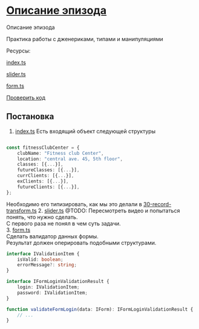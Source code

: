 # [Описание эпизода](https://campfire-school.com/courses/polnyy-kurs-po-typescript-react/episode/72)

Описание эпизода

Практика работы с дженериками, типами и манипуляциями

Ресурсы:

[index.ts](task/index.ts)

[slider.ts](task/slider.ts)

[form.ts](task/form.ts)

[Проверить код](https://github.com/yankovalenko94/TS_task_answers/tree/master/TS_step_9)

## Постановка

1.  [index.ts](task/index.ts)
Есть входящий объект следующей структуры  
```typescript

const fitnessClubCenter = {
	clubName: "Fitness club Center",
	location: "central ave. 45, 5th floor",
	classes: [{...}],
    futureClasses: [{...}],
    currClients: [{...}],
    exClients: [{...}],
    futureClients: [{...}],
};
```
Необходимо его типизировать, как мы это делали в [30-record-transform.ts](../150-utility-types/30-record-transform.ts)
2. [slider.ts](task/slider.ts)
@TODO: Пересмотреть видео и попытаться понять, что нужно сделать.   
С первого раза не понял в чем суть задачи.  
3. [form.ts](task/form.ts)  
Сделать валидатор данных формы.  
Результат должен оперировать подобными структурами.
```typescript
interface IValidationItem {
    isValid: boolean;
    errorMessage?: string;
}

interface IFormLoginValidationResult {
    login: IValidationItem;
    password: IValidationItem;
}

function validateFormLogin(data: IForm): IFormLoginValidationResult {
    // ...
}
```